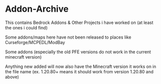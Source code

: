 # Addon-Archive

This contains Bedrock Addons & Other Projects i have worked on (at least the ones i could find)

Some addons/maps here have not been released to places like Curseforge/MCPEDL/ModBay

Some addons (especially the old PFE versions do not work in the current minecraft version)

Anything new added will now also have the Minecraft version it works on in the file name (ex. 1.20.80+ means it should work from version 1.20.80 and above)